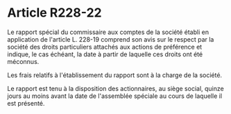 # Article R228-22

Le rapport spécial du commissaire aux comptes de la société établi en application de l'article L. 228-19 comprend son avis sur le respect par la société des droits particuliers attachés aux actions de préférence et indique, le cas échéant, la date à partir de laquelle ces droits ont été méconnus.

Les frais relatifs à l'établissement du rapport sont à la charge de la société.

Le rapport est tenu à la disposition des actionnaires, au siège social, quinze jours au moins avant la date de l'assemblée spéciale au cours de laquelle il est présenté.

